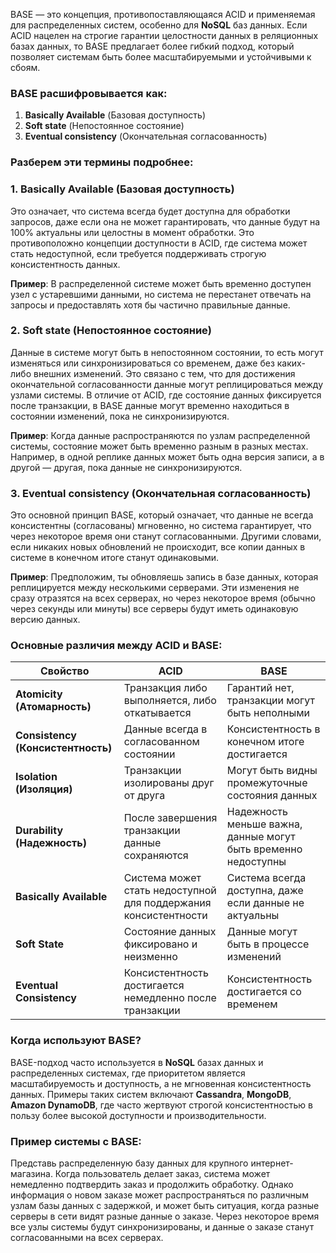 BASE — это концепция, противопоставляющаяся ACID и применяемая для распределенных систем, особенно для **NoSQL** баз данных. Если ACID нацелен на строгие гарантии целостности данных в реляционных базах данных, то BASE предлагает более гибкий подход, который позволяет системам быть более масштабируемыми и устойчивыми к сбоям.

### BASE расшифровывается как:

1. **Basically Available** (Базовая доступность)
2. **Soft state** (Непостоянное состояние)
3. **Eventual consistency** (Окончательная согласованность)

### Разберем эти термины подробнее:

### 1. **Basically Available (Базовая доступность)**

Это означает, что система всегда будет доступна для обработки запросов, даже если она не может гарантировать, что данные будут на 100% актуальны или целостны в момент обработки. Это противоположно концепции доступности в ACID, где система может стать недоступной, если требуется поддерживать строгую консистентность данных.

**Пример**: В распределенной системе может быть временно доступен узел с устаревшими данными, но система не перестанет отвечать на запросы и предоставлять хотя бы частично правильные данные.

### 2. **Soft state (Непостоянное состояние)**

Данные в системе могут быть в непостоянном состоянии, то есть могут изменяться или синхронизироваться со временем, даже без каких-либо внешних изменений. Это связано с тем, что для достижения окончательной согласованности данные могут реплицироваться между узлами системы. В отличие от ACID, где состояние данных фиксируется после транзакции, в BASE данные могут временно находиться в состоянии изменений, пока не синхронизируются.

**Пример**: Когда данные распространяются по узлам распределенной системы, состояние может быть временно разным в разных местах. Например, в одной реплике данных может быть одна версия записи, а в другой — другая, пока данные не синхронизируются.

### 3. **Eventual consistency (Окончательная согласованность)**

Это основной принцип BASE, который означает, что данные не всегда консистентны (согласованы) мгновенно, но система гарантирует, что через некоторое время они станут согласованными. Другими словами, если никаких новых обновлений не происходит, все копии данных в системе в конечном итоге станут одинаковыми.

**Пример**: Предположим, ты обновляешь запись в базе данных, которая реплицируется между несколькими серверами. Эти изменения не сразу отразятся на всех серверах, но через некоторое время (обычно через секунды или минуты) все серверы будут иметь одинаковую версию данных.

### Основные различия между ACID и BASE:

|Свойство|ACID|BASE|
|---|---|---|
|**Atomicity (Атомарность)**|Транзакция либо выполняется, либо откатывается|Гарантий нет, транзакции могут быть неполными|
|**Consistency (Консистентность)**|Данные всегда в согласованном состоянии|Консистентность в конечном итоге достигается|
|**Isolation (Изоляция)**|Транзакции изолированы друг от друга|Могут быть видны промежуточные состояния данных|
|**Durability (Надежность)**|После завершения транзакции данные сохраняются|Надежность меньше важна, данные могут быть временно недоступны|
|**Basically Available**|Система может стать недоступной для поддержания консистентности|Система всегда доступна, даже если данные не актуальны|
|**Soft State**|Состояние данных фиксировано и неизменно|Данные могут быть в процессе изменений|
|**Eventual Consistency**|Консистентность достигается немедленно после транзакции|Консистентность достигается со временем|

### Когда используют BASE?

BASE-подход часто используется в **NoSQL** базах данных и распределенных системах, где приоритетом является масштабируемость и доступность, а не мгновенная консистентность данных. Примеры таких систем включают **Cassandra**, **MongoDB**, **Amazon DynamoDB**, где часто жертвуют строгой консистентностью в пользу более высокой доступности и производительности.

### Пример системы с BASE:

Представь распределенную базу данных для крупного интернет-магазина. Когда пользователь делает заказ, система может немедленно подтвердить заказ и продолжить обработку. Однако информация о новом заказе может распространяться по различным узлам базы данных с задержкой, и может быть ситуация, когда разные серверы в сети видят разные данные о заказе. Через некоторое время все узлы системы будут синхронизированы, и данные о заказе станут согласованными на всех серверах.